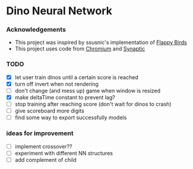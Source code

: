 # Dino Neural Network


### Acknowledgements
- This project was inspired by ssusnic's implementation of [Flappy Birds](https://github.com/ssusnic/Machine-Learning-Flappy-Bird)
- This project uses code from [Chromium](https://github.com/chromium/chromium/tree/master/components/neterror/resources) and [Synaptic](https://github.com/cazala/synaptic/blob/master/dist/synaptic.min.js)

### TODO
- [X] let user train dinos until a certain score is reached
- [X] turn off invert when not rendering
- [ ] don't change (and mess up) game when window is resized
- [X] make deltaTime constant to prevent lag?
- [ ] stop training after reaching score (don't wait for dinos to crash)
- [ ] give scoreboard more digits
- [ ] find some way to export successfully models

### ideas for improvement
- [ ] implement crossover??
- [ ] experiment with different NN structures
- [ ] add complement of child

